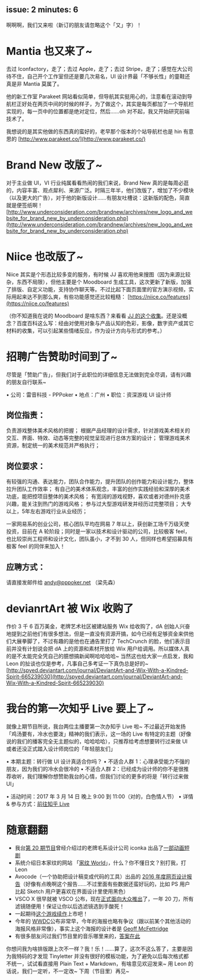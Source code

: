 issue: 2
minutes: 6
---

啊啊啊，我们又来啦（新订的朋友请忽略这个「又」字）！


# Mantia 也又来了~
去过 Iconfactory，走了；去过 Apple，走了；去过 Stripe，走了；感觉在大公司待不住，自己开个工作室但还是要几次易名，UI 设计界最「不够长性」的童鞋还真是非 Mantia 莫属了。

他的新工作室 Parakeet 网站看似简单，但导航其实挺用心的，注意看在滚动到导航栏正好处在两页中间的时候的样子，为了做这个，其实是每页都加了一个导航栏实现的，每一页中的位置都是绝对定位，然后……oh 对不起，我又开始研究前端技术了。

我想说的是其实他做的东西真的蛮好的，老早那个版本的个站导航栏也是 hin 有意思的
[http://www.parakeet.co/](http://www.parakeet.co/)



# Brand New 改版了~
对于主业做 UI，VI 行业纯属看看热闹的我们来说，Brand New 真的是每周必逛的，内容丰富、观点犀利、来源广泛。时隔三年半，他们改版了，增加了不少模块（以及更大的广告），对于他的新版设计……有朋友吐槽说：这新版的配色，简直就是便签纸啊！
[http://www.underconsideration.com/brandnew/archives/new_logo_and_website_for_brand_new_by_underconsideration.php](http://www.underconsideration.com/brandnew/archives/new_logo_and_website_for_brand_new_by_underconsideration.php)



# Niice 也改版了~
Niice 其实是个形态比较多变的服务，有时候 JJ 喜欢用他来搜图（因为来源比较杂，东西不局限），但他主要是个 Moodboard 生成工具，这次更新了新版，加强了排版、自定义功能，支持协作聊天等。不过比起下面页面里的官方演示视频，实际用起来达不到那么爽，有些功能感觉还比较粗糙：
[https://niice.co/features](https://niice.co/features)

（你不知道我在说的 Moodboard 是啥东西？来看看 [JJ 的这个收集](https://niice.co/m/f5633954222f39fbd5113a4acedbda50)。还是没概念？百度百科这么写：经由对使用对象与产品认知的色彩，影像，数字资产或其它材料的收集，可以引起某些情绪反应，作为设计方向与形式的参考。）



# 招聘广告赞助时间到了~
尽管是「赞助广告」，但我们对于此职位的详细信息无法做到完全尽调，请有兴趣的朋友自行联系~

• 公司：雷音科技 - PPPoker
• 地点：广州
• 职位：资深游戏 UI 设计师

## 岗位指责：
负责游戏整体美术风格的把握；
根据产品经理的设计需求，针对游戏美术相关的交互、界面、特效、动态等完整的视觉呈现进行总体方案的设计；
管理游戏美术资源，制定统一的美术规范并严格执行；

## 岗位要求：
有较强的沟通、表达能力，团队合作能力，提升团队的创作能力和设计能力，整体拉升团队工作效率；
有自己的美术体系观念，丰富的创作实践经验和深厚的美术功底，能把控项目整体的美术风格；
有宽阔的游戏视野，喜欢或者对德州扑克感兴趣，能关注到热门的游戏风格；
参与过大型游戏研发并经历过完整项目；
大专以上，5年左右游戏行业从业经历；

一家网易系的创业公司，核心团队平均在网易 7 年以上，获创新工场千万级天使投资，目前在 A 轮阶段；同时是一家以技术和设计驱动的公司，比较极客 feel，也比较崇尚工程师和设计文化，团队虽小，才不到 30 人，但同样也希望招募具有极客 feel 的同伴来加入！

## 应聘方式：
请直接发邮件给 andy@pppoker.net （梁先森）



# devianrtArt 被 Wix 收购了
作价 3 千 6 百万美金，老牌艺术社区被建站服务 Wix 给收购了，dA 创始人兴奋地提到之前他们有很多想法，但是一直没有资源开搞，如今已经有足够资金来供他们大展拳脚了，不过有趣的是他也在通告里打了 TechCrunch 的脸，他们表示目前并没有计划说会把 dA 上的资源和素材开放给 Wix 用户给调用。所以媒体人真的是不太能完全凭自己的臆想搞新闻啊哈哈哈哈~ 当然这也给大家一点启发，我和 Leon 的扯谈也仅是参考，凡事自己多考证一下真伪总是好的~
[http://spyed.deviantart.com/journal/DeviantArt-and-Wix-With-a-Kindred-Spirit-665239030](http://spyed.deviantart.com/journal/DeviantArt-and-Wix-With-a-Kindred-Spirit-665239030)



# 我台的第一次知乎 Live 要上了~
就像上期节目所说，我台两位主播要第一次办知乎 Live 啦~ 不过最近开始发扬「鸡汤要有，冷水也要泼」精神的我们表示，这一场的 Live 有特定的主题（好像说的我们的播客完全无主题似的，哈哈哈哈），只推荐给考虑想要转行过来做 UI 或者还没正式踏入设计师岗位的「年轻朋友们」

• 本期主题：转行做 UI 设计真适合你吗？
• 不适合人群 1：心理承受能力不强的朋友，因为我们的冷水会很冷的
• 不适合人群 2：已经成为设计师的你不是很推荐收听，我们理解你想赞助我台的心情，但我们讨论的更多的将是「转行过来做 UI」

• 活动时间：2017 年 3 月 14 日 晚上 9:00 到 11:00（对的，白色情人节）
• 详情 & 参与方式：[前往知乎 Live](https://www.zhihu.com/lives/819875376183513088)



# 随意翻翻
- 我台[第 20 期节目](http://anyway.fm/famous-ui-studios/)曾经介绍过的老牌毛系设计公司 iconka 出品了[一部动画短剧](http://iconka.com/en/teodor-the-cat-short-animations/)
- 系统介绍日本家纹的网站 「[家纹 World](http://www.harimaya.com/kamon/network.html)」，什么？你不懂日文？别打我，打 Leon 
- Avocode（一个协助把设计稿变成代码的工具）出品的 [2016 年度网页设计报告](https://avocode.com/design-report-2016/)（好像有点晚啊这个报告……不过里面有些数据还蛮好玩的，比如 PS 用户比起 Sketch 用户更喜欢在界面设计里使用黑色） 
- VSCO X 很早就被 VSCO 公布，现在[正式面向大众推出](http://vsco.co/x?_branch_match_id=352707815382797593)了，一年 20 刀，所有滤镜随便用！保证让你以后选滤镜选到手酸死！
- 一起期待[这个游戏续作](http://www.altosodyssey.com/)上市吧！
- 今年的 [WWDC](https://developer.apple.com/wwdc/)公布非常早，今年的海报也略有争议（跟以前某个其他活动的海报风格非常像），事实上这个海报的设计者是 [Geoff McFettridge](https://www.behance.net/mcfetridge)
- 有很多朋友问过我们节目里的音乐哪里来的，[答案在此](http://iconmoon.com/blog2/music-in-anyway-fm/)



你想问我为啥排版跟上次不一样？我！乐！……算了，这次不这么答了，主要是因为我特码的才发现 Tinyletter 并没有很好的模板功能，为了避免以后每次格式都不统一，试试看直接用 Plain Text + Markdown，有啥意见欢迎发来~ 用 Leon 的话说，我们一定听，不一定改~ 下周（节目里）再见~